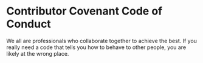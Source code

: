 # Contributor Covenant Code of Conduct

We all are professionals who collaborate together to achieve the best.
If you really need a code that tells you how to behave to other people, you are likely at the wrong place.